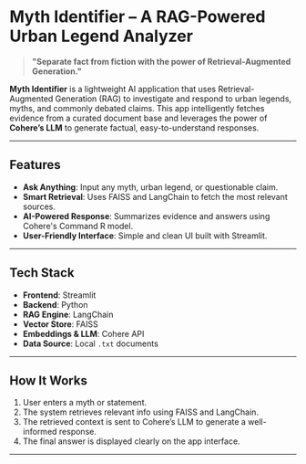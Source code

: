 #  Myth Identifier – A RAG-Powered Urban Legend Analyzer

> **"Separate fact from fiction with the power of Retrieval-Augmented Generation."**

**Myth Identifier** is a lightweight AI application that uses Retrieval-Augmented Generation (RAG) to investigate and respond to urban legends, myths, and commonly debated claims. This app intelligently fetches evidence from a curated document base and leverages the power of **Cohere’s LLM** to generate factual, easy-to-understand responses.

---

##  Features

-  **Ask Anything**: Input any myth, urban legend, or questionable claim.
-  **Smart Retrieval**: Uses FAISS and LangChain to fetch the most relevant sources.
-  **AI-Powered Response**: Summarizes evidence and answers using Cohere's Command R model.
-  **User-Friendly Interface**: Simple and clean UI built with Streamlit.

---

##  Tech Stack

- **Frontend**: Streamlit  
- **Backend**: Python  
- **RAG Engine**: LangChain  
- **Vector Store**: FAISS  
- **Embeddings & LLM**: Cohere API  
- **Data Source**: Local `.txt` documents  

---

##  How It Works

1. User enters a myth or statement.
2. The system retrieves relevant info using FAISS and LangChain.
3. The retrieved context is sent to Cohere’s LLM to generate a well-informed response.
4. The final answer is displayed clearly on the app interface.

---

